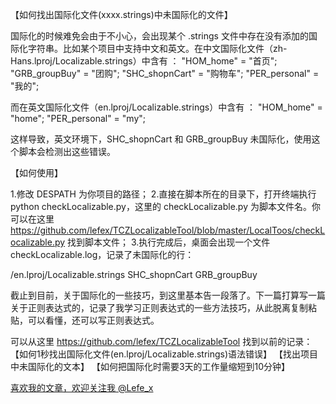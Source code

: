 【如何找出国际化文件(xxxx.strings)中未国际化的文件】

国际化的时候难免会由于不小心，会出现某个 .strings 文件中存在没有添加的国际化字符串。比如某个项目中支持中文和英文。在中文国际化文件（zh-Hans.lproj/Localizable.strings）中含有 ：
"HOM_home" = "首页";
"GRB_groupBuy" = "团购";
"SHC_shopnCart" = "购物车";
"PER_personal" = "我的";

而在英文国际化文件（en.lproj/Localizable.strings）中含有 ：
"HOM_home" = "home";
"PER_personal" = "my";

这样导致，英文环境下，SHC_shopnCart 和 GRB_groupBuy 未国际化，使用这个脚本会检测出这些错误。

【如何使用】

1.修改 DESPATH 为你项目的路径；
2.直接在脚本所在的目录下，打开终端执行 python checkLocalizable.py，这里的 checkLocalizable.py 为脚本文件名。你可以在这里 https://github.com/lefex/TCZLocalizableTool/blob/master/LocalToos/checkLocalizable.py 找到脚本文件；
3.执行完成后，桌面会出现一个文件 checkLocalizable.log，记录了未国际化的行：

/en.lproj/Localizable.strings
SHC_shopnCart
GRB_groupBuy

截止到目前，关于国际化的一些技巧，到这里基本告一段落了。下一篇打算写一篇关于正则表达式的，记录了我学习正则表达式的一些方法技巧，从此脱离复制粘贴，可以看懂，还可以写正则表达式。

可以从这里 https://github.com/lefex/TCZLocalizableTool 找到以前的记录：
【如何1秒找出国际化文件(en.lproj/Localizable.strings)语法错误】
【找出项目中未国际化的文本】
【如何把国际化时需要3天的工作量缩短到10分钟】


[喜欢我的文章，欢迎关注我 @Lefe_x](http://www.weibo.com/5953150140/profile?rightmod=1&wvr=6&mod=personnumber&is_all=1)







